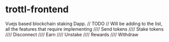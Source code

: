 # trottl-frontend
Vuejs based blockchain staking Dapp.
// TODO
// Will be adding to the list, all the features that require implementing
//// Send tokens
//// Stake tokens
//// Disconnect
//// Earn
//// Unstake
//// Rewards
//// Withdraw
